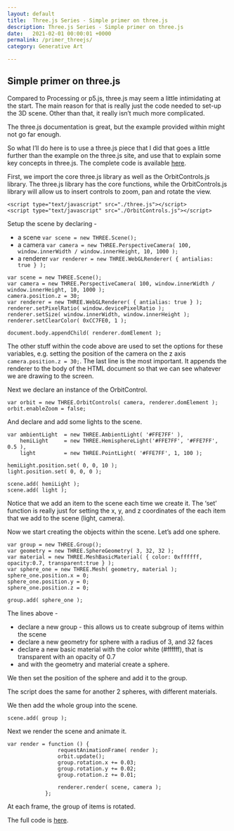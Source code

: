 ```yaml
---
layout: default
title:  Three.js Series - Simple primer on three.js 
description: Three.js Series - Simple primer on three.js 
date:   2021-02-01 00:00:01 +0000
permalink: /primer_threejs/
category: Generative Art

---
```

## Simple primer on three.js 

Compared to Processing or p5.js, three.js may seem a little intimidating at the start. The main reason for that is really just the code needed to set-up the 3D scene. Other than that, it really isn’t much more complicated. 

The three.js documentation is great, but the example provided within might not go far enough.

So what I’ll do here is to use a three.js piece that I did that goes a little further than the example on the three.js site, and use that to explain some key concepts in three.js. The complete code is available [here][1].

First, we import the core three.js library as well as the OrbitControls.js library. The three.js library has the core functions, while the  OrbitControls.js library will allow us to insert controls to zoom, pan and rotate the view.
```
<script type="text/javascript" src="./three.js"></script>
<script type="text/javascript" src="./OrbitControls.js"></script>
```

Setup the scene by declaring -
- a scene `var scene = new THREE.Scene();`
- a camera `var camera = new THREE.PerspectiveCamera( 100, window.innerWidth / window.innerHeight, 10, 1000 );`
- a renderer `var renderer = new THREE.WebGLRenderer( { antialias: true } );`
  
```
var scene = new THREE.Scene();
var camera = new THREE.PerspectiveCamera( 100, window.innerWidth / window.innerHeight, 10, 1000 );
camera.position.z = 30;
var renderer = new THREE.WebGLRenderer( { antialias: true } );
renderer.setPixelRatio( window.devicePixelRatio );
renderer.setSize( window.innerWidth, window.innerHeight );
renderer.setClearColor( 0xCC7FE0, 1 );

document.body.appendChild( renderer.domElement );
```

The other stuff within the code above are used to set the options for these variables, e.g. setting the position of the camera on the z axis `camera.position.z = 30;`. The last line is the most important. It appends the renderer to the body of the HTML document so that we can see whatever we are drawing to the screen.

Next we declare an instance of the OrbitControl.
```
var orbit = new THREE.OrbitControls( camera, renderer.domElement );
orbit.enableZoom = false;
```

And declare and add some lights to the scene.
```
var ambientLight  = new THREE.AmbientLight( '#FFE7FF' ),
    hemiLight     = new THREE.HemisphereLight('#FFE7FF', '#FFE7FF', 0.5 ),
    light         = new THREE.PointLight( '#FFE7FF', 1, 100 );

hemiLight.position.set( 0, 0, 10 );
light.position.set( 0, 0, 0 );

scene.add( hemiLight );
scene.add( light );
```

Notice that we add an item to the scene each time we create it. The ‘set’ function is really just for setting the x, y, and z coordinates of the each item that we add to the scene (light, camera).

Now we start creating the objects within the scene. Let’s add one sphere.
```
var group = new THREE.Group();
var geometry = new THREE.SphereGeometry( 3, 32, 32 );
var material = new THREE.MeshBasicMaterial( { color: 0xffffff, opacity:0.7, transparent:true } );
var sphere_one = new THREE.Mesh( geometry, material );
sphere_one.position.x = 0;
sphere_one.position.y = 0;
sphere_one.position.z = 0;

group.add( sphere_one );
```

The lines above -
- declare a new group - this allows us to create subgroup of items within the scene
- declare a new geometry for sphere with a radius of 3, and 32 faces
- declare a new basic material with the color white (#ffffff), that is transparent with an opacity of 0.7
- and with the geometry and material create a sphere.

We then set the position of the sphere and add it to the group.

The script does the same for another 2 spheres, with different materials.

We then add the whole group into the scene.
```
scene.add( group ); 
```

Next we render the scene and animate it.
```
var render = function () {
                requestAnimationFrame( render );
                orbit.update();
                group.rotation.x += 0.03;
                group.rotation.y += 0.02;
                group.rotation.z += 0.01;
                
                renderer.render( scene, camera );
            };
```

At each frame, the group of items is rotated.

The full code is [here][2].


[1]:	https://github.com/playgrdstar/threejs_basics/blob/master/index.html
[2]:	https://github.com/playgrdstar/threejs_basics/blob/master/index.html